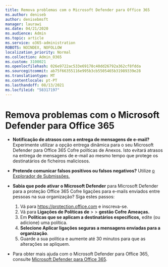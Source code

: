 ```yaml
---
title: Remova problemas com o Microsoft Defender para Office 365
ms.author: deniseb
author: denisebmsft
manager: laurawi
ms.date: 04/21/2020
ms.audience: Admin
ms.topic: article
ms.service: o365-administration
ROBOTS: NOINDEX, NOFOLLOW
localization_priority: Normal
ms.collection: Admin_O365
ms.custom: 3100021
ms.openlocfilehash: 026e9722ac533e69178c40dd26792a362cf8fdda
ms.sourcegitcommit: ab75f66355116e995b3cb5505465b31989339e28
ms.translationtype: MT
ms.contentlocale: pt-PT
ms.lasthandoff: 08/13/2021
ms.locfileid: "58317197"
---
```

# <a name="troubleshoot-issues-with-microsoft-defender-for-office-365"></a>Remova problemas com o Microsoft Defender para Office 365

- **Notificação de atrasos com a entrega de mensagens de e-mail?** Experimente utilizar a opção entrega dinâmica para o seu Microsoft Defender para Office 365 Cofre políticas de Anexos. Isto evitará atrasos na entrega de mensagens de e-mail ao mesmo tempo que protege os destinatários de ficheiros maliciosos.
- **Pretende comunicar falsos positivos ou falsos negativos?** Utilize [o Explorador de Submissões.](https://protection.office.com/reportsubmission)
- **Sabia que pode ativar o Microsoft Defender** para Microsoft Defender para a proteção Office 365 Cofre ligações para e-mails enviados entre pessoas na sua organização? Siga estes passos:
    1. Vá para https://protection.office.com e inscreva-se.
    2. Vá para **Ligações de Políticas de**  >    >  **gestão Cofre Ameaças.**
    3. Em **Políticas que se aplicam a destinatários específicos,** edite (ou adicione) uma política.
    4. **Selecione Aplicar ligações seguras a mensagens enviadas para a organização**.
    5. Guarde a sua política e aumente até 30 minutos para que as alterações se apliquem.

- Para obter mais ajuda com o Microsoft Defender para Office 365, consulte [Microsoft Defender para Office 365](https://docs.microsoft.com/microsoft-365/security/office-365-security/office-365-atp).